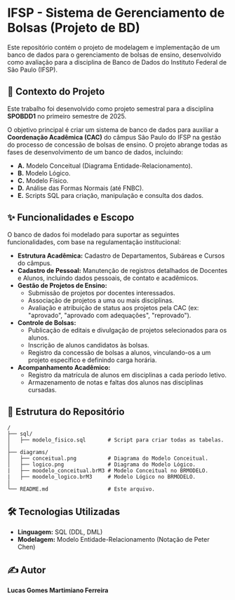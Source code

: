 # IFSP - Sistema de Gerenciamento de Bolsas (Projeto de BD)

Este repositório contém o projeto de modelagem e implementação de um banco de dados para o gerenciamento de bolsas de ensino, desenvolvido como avaliação para a disciplina de Banco de Dados do Instituto Federal de São Paulo (IFSP).

## 📄 Contexto do Projeto

Este trabalho foi desenvolvido como projeto semestral para a disciplina **SPOBDD1** no primeiro semestre de 2025.

O objetivo principal é criar um sistema de banco de dados para auxiliar a **Coordenação Acadêmica (CAC)** do câmpus São Paulo do IFSP na gestão do processo de concessão de bolsas de ensino. O projeto abrange todas as fases de desenvolvimento de um banco de dados, incluindo:

* **A.** Modelo Conceitual (Diagrama Entidade-Relacionamento).
* **B.** Modelo Lógico.
* **C.** Modelo Físico.
* **D.** Análise das Formas Normais (até FNBC).
* **E.** Scripts SQL para criação, manipulação e consulta dos dados.

## ✨ Funcionalidades e Escopo

O banco de dados foi modelado para suportar as seguintes funcionalidades, com base na regulamentação institucional:

* **Estrutura Acadêmica:** Cadastro de Departamentos, Subáreas e Cursos do câmpus.
* **Cadastro de Pessoal:** Manutenção de registros detalhados de Docentes e Alunos, incluindo dados pessoais, de contato e acadêmicos.
* **Gestão de Projetos de Ensino:**
    * Submissão de projetos por docentes interessados.
    * Associação de projetos a uma ou mais disciplinas.
    * Avaliação e atribuição de status aos projetos pela CAC (ex: "aprovado", "aprovado com adequações", "reprovado").
* **Controle de Bolsas:**
    * Publicação de editais e divulgação de projetos selecionados para os alunos.
    * Inscrição de alunos candidatos às bolsas.
    * Registro da concessão de bolsas a alunos, vinculando-os a um projeto específico e definindo carga horária.
* **Acompanhamento Acadêmico:**
    * Registro da matrícula de alunos em disciplinas a cada período letivo.
    * Armazenamento de notas e faltas dos alunos nas disciplinas cursadas.

## 📂 Estrutura do Repositório

```
/
├── sql/
│   ├── modelo_fisico.sql       # Script para criar todas as tabelas.
│   
├── diagrams/
│   ├── conceitual.png          # Diagrama do Modelo Conceitual.
│   ├── logico.png              # Diagrama do Modelo Lógico.
|   ├── moodelo_conceitual.brM3 # Modelo Conceitual no BRMODELO.
|   ├── moodelo_logico.brM3     # Modelo Lógico no BRMODELO.
│
└── README.md                   # Este arquivo.
```

## 🛠️ Tecnologias Utilizadas

* **Linguagem:** SQL (DDL, DML)
* **Modelagem:** Modelo Entidade-Relacionamento (Notação de Peter Chen)

## ✍️ Autor

**Lucas Gomes Martimiano Ferreira**
